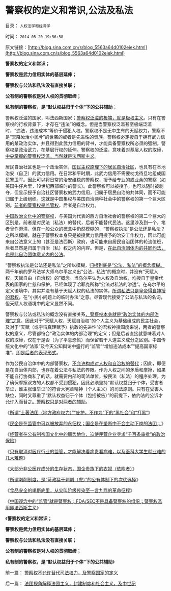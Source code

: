 # 警察权的定义和常识,公法及私法

目录： `人权法学和经济学` 

时间： `2014-05-20 19:56:58` 

原文链接：[http://blog.sina.com.cn/s/blog_5563a64d0102eiek.html](http://blog.sina.com.cn/s/blog_5563a64d0102eiek.html)

**警察权的定义和常识；**

**警察权是武力信用实体的基层延伸；**

**警察权与公法和私法没有直接关联；**

**公有制的警察权是对人权的贯彻取缔；**

**私有制的警察权，是“默认权益归于个体”下的公共辅助**；

警察权泛滥的国家，叫法西斯国家；[警察权泛滥的极端，就是极权主义](../../../2014/5/19/孟德斯鸠“习惯被监管的中国人，不理解市场经济的价值”.md)。只有在警察权的行权背景下，才存在“违法”的概念。但是当警察权泛滥甚至极端泛滥时，“违法，违法成本”等价于侵犯人权。警察权不是无中生有的天赋权力，警察不是“天降汝治小民兮”的世袭的或者是先进性的贵族。警察权必定授自于拥有武力信用的某政治实体，并且得到此武力信用的背书，才能具备警察权所必须的强制。警察权是政治武力，在基层行权的延伸。警察权的泛滥，意味着对基层人权的取缔，[中央掌握的警察权泛滥，当然就是法西斯主义](../../../2013/7/15/警察权不是锦衣卫，法治不是监管，米兰达忠告不是放纵犯罪.md)。

居民自治社区也是一个政治实体，[国民主权原理下的居民自治社区](../../../2013/10/17/立法权根本不存在，及杰斐逊主义，国民主权原理，合法性守恒.md)，也具有在本地治安（自卫）的武力信用。在日常和平时期，此武力信用不需要枕戈待旦地组成国民警卫军。因此可以将日常的治安维稳的警察权，授予给专业的或业余的警察（如美国牛仔片里，19世纪西部临时的警长）。此警察权可以被授予，也可以随时被剥夺，但显示授予自治社区警察权的武力信用，归属于居民自治的共体同，而不可能归属于上级组织。这就是中国集权与美国自治两种社会中的警察权的第一个巨大区别。[前者的警察权是监管权](../../../2012/10/18/监管与规范的概念异同；监管是规范的警察权的极端化；.md)，后者是自治权力。

[中国政治文化中的警察权](../../../2011/6/8/法治社会中的“造谣，人身攻击”如何诉讼？.md)，与美国为代表的西方自治社会的警察权的第二个巨大的区别是，前者是对民法（私法）的替代，后者不能替代民法。这里涉及到一个，笔者曾作澄清，但在一般公众的概念中仍然模糊的，“警察权执法”是公法还是私法？之所以模糊，就在于警察权本身只是被授武力信用授予的治安工作权力，因此可能来自公法意义上的（甚至是法西斯）政府，也可能来自居民自治团体的轮流值班，后者显然是归属于自治（私）权之内的内容。但是，[在此自治团体内的共同约法，也是此自治团体意义内的公法](../../../2012/12/4/婚姻走私的不忠和美国入籍的宣誓.md)。

“警察权执法是公法还是私法”之所以模糊，[归根到底是“公法，私法”的概念模糊。](../../../2012/4/5/约法和王法，公法和私法，民法和万民法，自然法和实在法.md)两千年前的罗马法学大师乌尔平定义出“公法，私法”的概念时，并没有“天赋人权，天赋自由（自治权）的”概念。当乌尔平认为人权及自治权，均授自于皇帝代表的国家的仁慈和保护，已经体现了哈耶克所称“公法对私法的渗透”。在乌尔平的定义语境中，其实并没有基于天赋人权的私法的实体，[所谓私法只是皇帝得自神授的君权](http://darthvad.blog.163.com/blog/static/53399470201232981731569/)，在“小民小问题上的临时办法”之意。尽管现代接受了公法与私法的名词，但天赋人权语境中的定义显然不同。

警察权与公法或私法的概念没有直接关系[，警察权本身就是“政治实体的内部治理”之意](../../../2011/6/8/西方的司法，警察权和黑社会.md)。因此对于“天赋人权，天赋自治权”的个人主义为基础组成的民主社会，及对于“天赋（或宇宙真理赋予）执政的先进性”的君权神授国度来说，两者的警察权的意义，尽管都符合“政治实体的内部治理”的定义；但是后者直接就意味着对人权的取缔，仅在于是否（为了平息恐慌）而保留若干人道主义成分之区别。中国传统文化中的“法家”及今天公知舆论中盛行的“监管”“增加违法成本”“提高国家标准”，[即是后者的表现形式](../../../2013/11/19/乌尔平对公法与私法的定义，及其“公法向私法渗透”的严重后果.md)。

作为公民自治体中的内部警察权，[不允许构成对人权和自治权的替代](../../../2012/12/3/黑社会在公共约束下脆弱而渐渐无害.md)；因此，即便是在自治体内部，也存在着公法与私法的界限。作为人权之间的矛盾和摩擦，如果不能自行协商私了的话，就需要内部的司法单位，按民法（私法）的程序处理。为了确保摩擦双方的人权都不受到侵犯，因此必须坚持“默认权益归于个体，受害者举证，谁主张谁举证”的符合大宪章精神（个人主义）的司法原则。只有在受害人缺位，同时又尊重了“默认权益归于个体（包括被告）”的前提下，依约法的公诉才允许入而替之[。警察权只是对两者的辅助](../../../2013/7/16/传统文化中的“违法，劳教”介于“缺德与犯罪”之间.md)。

《[所谓“土著法团（地方政府权力）”“庇护，不作为”下的“黑社会”和“打黑”](../../../2014/5/9/公有制土著法团的国进民退和黑社会.md)》

《[民企是在监管中可以被放弃的永佃权；国企是在垄断中不会主动下岗的法团；](../../../2014/5/10/物价局的合法性，合理性和不合理性.md)》

《[经营者在公有制帝国文化中的弱势地位，迫使民营企业寻求“千百条审批”的政治保险](../../../2014/5/11/被动审批的物价局，传统经济特色的“监管模式”.md)》

《[只有取消对医疗行业的监管，才能解决看病贵看病难，以及医科大学生就业难的几大难题](../../../2014/5/12/取消非公医疗价格限制，不会改善“看病贵”及相应效果.md)》

《[大部分非公医疗成分的生存状态，国企贵族下的农奴（依附者）](../../../2014/5/13/大部分非公医疗成分的生存状态，国企贵族下的农奴（依附者）.md)》

《[所谓剥削制度，是“苛政猛于剥削（虎）”的公有体制下的次优选择](../../../2014/5/15/判断医改市场化程度的简单指标.md)》

《[食品安全的竭斯底里，从尖叫阶级传染至一言九鼎的革命征程](../../../2014/5/16/食品安全竭斯底里，从尖叫阶级传染到一言九鼎的革命征程.md)》

《[中国观念中的“监管”就是警察权；FDA/SEC不是具备警察权的组织；警察权滥用即法西斯主义](../../../2014/5/19/孟德斯鸠“习惯被监管的中国人，不理解市场经济的价值”.md)》

《**警察权的定义和常识；**

**警察权是武力信用实体的基层延伸；**

**警察权与公法和私法没有直接关联；**

**公有制的警察权是对人权的贯彻取缔；**

**私有制的警察权，是“默认权益归于个体”下的公共辅助**》

前一篇： [警察权不允许替代司法权力，及警察国家的定义](../../../2014/5/21/警察权不允许替代司法权力，及警察国家的定义.md)

后一篇： [法团视角解释法团主义，封建制度和社会主义，及中世纪](../../../2014/5/18/法团视角解释法团主义，封建制度和社会主义，及中世纪.md)


